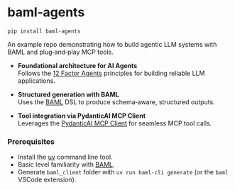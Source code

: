 # baml‑agents

`pip install baml-agents`

An example repo demonstrating how to build agentic LLM systems with BAML and plug‑and‑play MCP tools.

- **Foundational architecture for AI Agents**  
  Follows the [12 Factor Agents](https://github.com/humanlayer/12-factor-agents) principles for building reliable LLM applications.

- **Structured generation with BAML**  
  Uses the [BAML](https://www.boundaryml.com/) DSL to produce schema‑aware, structured outputs.

- **Tool integration via PydanticAI MCP Client**  
  Leverages the [PydanticAI MCP Client](https://ai.pydantic.dev/mcp/client/) for seamless MCP tool calls.

### Prerequisites

- Install the [uv](https://docs.astral.sh/uv/getting-started/installation/) command line tool.
- Basic level familiarity with [BAML](https://www.boundaryml.com/).
- Generate `baml_client` folder with `uv run baml-cli generate` (or the `baml` VSCode extension).
